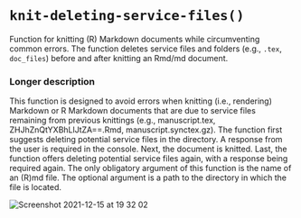 # `knit-deleting-service-files()`

Function for knitting (R) Markdown documents while circumventing common errors. The function deletes service files and folders (e.g., `.tex`, `doc_files`) before and after knitting an Rmd/md document.

### Longer description

This function is designed to avoid errors when knitting (i.e., rendering) Markdown or R Markdown documents that are due to service files remaining from previous knittings (e.g., manuscript.tex, ZHJhZnQtYXBhLlJtZA==.Rmd, manuscript.synctex.gz). The function first suggests deleting potential service files in the directory. A response from the user is required in the console. Next, the document is knitted. Last, the function offers deleting potential service files again, with a response being required again. The only obligatory argument of this function is the name of an (R)md file. The optional argument is a path to the directory in which the file is located. 


![Screenshot 2021-12-15 at 19 32 02](https://user-images.githubusercontent.com/20436359/146609256-4003e074-8f9c-489a-b530-8759f157b737.png)
